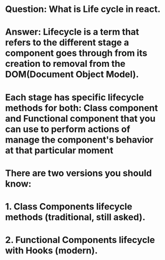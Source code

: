 # Question: What is Life cycle in react.

# Answer: Lifecycle is a term that refers to the different stage a component goes through from its creation to removal from the DOM(Document Object Model).

# Each stage has specific lifecycle methods for both: Class component and Functional component that you can use to perform actions of manage the component's behavior at that particular moment

# There are two versions you should know: 
# 1. Class Components lifecycle methods (traditional, still asked). 
# 2. Functional Components lifecycle with Hooks (modern).